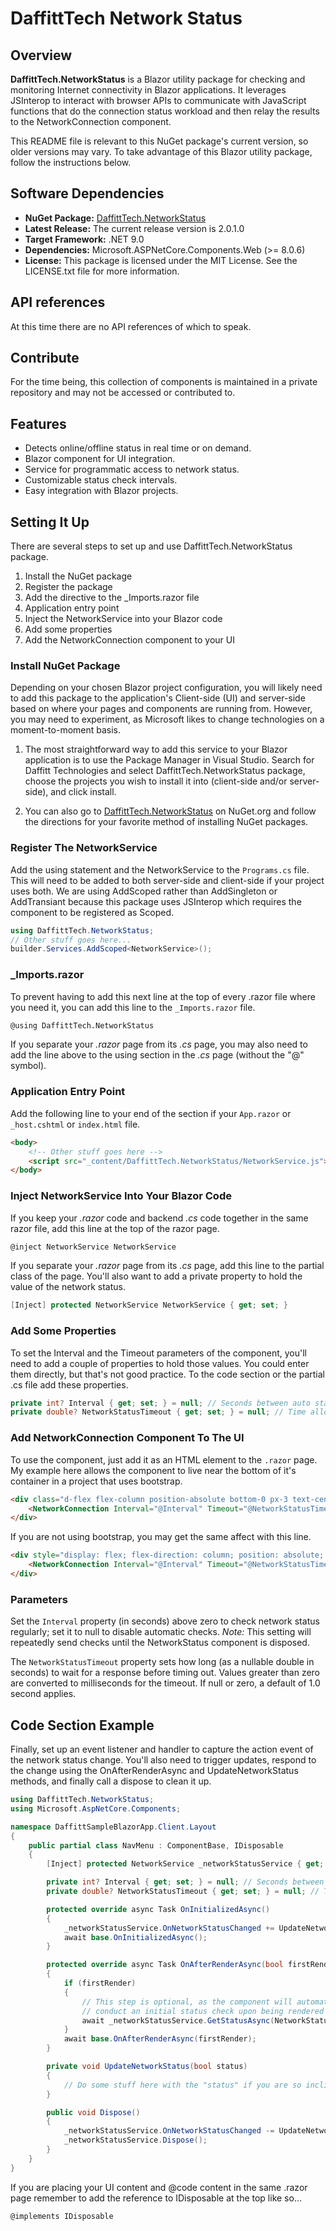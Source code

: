 # DaffittTech Network Status

## Overview
**DaffittTech.NetworkStatus** is a Blazor utility package for checking and monitoring Internet connectivity in Blazor applications. It leverages JSInterop to interact with browser APIs to communicate with JavaScript functions that do the connection status workload and then relay the results to the NetworkConnection component.

This README file is relevant to this NuGet package's current version, so older versions may vary. To take advantage of this Blazor utility package, follow the instructions below.

## Software Dependencies
- **NuGet Package:** [DaffittTech.NetworkStatus](https://www.nuget.org/packages/DaffittTech.NetworkStatus)
- **Latest Release:** The current release version is 2.0.1.0
- **Target Framework:** .NET 9.0
- **Dependencies:** Microsoft.ASPNetCore.Components.Web (>= 8.0.6)
- **License:** This package is licensed under the MIT License. See the LICENSE.txt file for more information.

## API references
At this time there are no API references of which to speak.

## Contribute
For the time being, this collection of components is maintained in a private repository and may not be accessed or contributed to.

## Features
- Detects online/offline status in real time or on demand.
- Blazor component for UI integration.
- Service for programmatic access to network status.
- Customizable status check intervals.
- Easy integration with Blazor projects.

## Setting It Up
There are several steps to set up and use DaffittTech.NetworkStatus package.

1. Install the NuGet package
2. Register the package
3. Add the directive to the _Imports.razor file
4. Application entry point
5. Inject the NetworkService into your Blazor code
6. Add some properties
7. Add the NetworkConnection component  to your UI

### Install NuGet Package
Depending on your chosen Blazor project configuration, you will likely need to add this package to the application's Client-side (UI) and server-side based on where your pages and components are running from. However, you may need to experiment, as Microsoft likes to change technologies on a moment-to-moment basis.

1.	The most straightforward way to add this service to your Blazor application is to use the Package Manager in Visual Studio. Search for Daffitt Technologies and select DaffittTech.NetworkStatus package, choose the projects you wish to install it into (client-side and/or server-side), and click install.

2.	You can also go to [DaffittTech.NetworkStatus](https://www.nuget.org/packages/DaffittTech.NetworkStatus) on NuGet.org and follow the directions for your favorite method of installing NuGet packages.

### Register The NetworkService
Add the using statement and the NetworkService to the ```Programs.cs``` file. This will need to be added to both server-side and client-side if your project uses both. We are using AddScoped rather than AddSingleton or AddTransiant because this package uses JSInterop which requires the component to be registered as Scoped.
```csharp
using DaffittTech.NetworkStatus;
// Other stuff goes here...
builder.Services.AddScoped<NetworkService>();
```

### _Imports.razor
To prevent having to add this next line at the top of every .razor file where you need it, you can add this line to the ```_Imports.razor``` file.
```html
@using DaffittTech.NetworkStatus
```
If you separate your *.razor* page from its *.cs* page, you may also need to add the line above to the using section in the *.cs* page (without the "@" symbol).

### Application Entry Point
Add the following line to your end of the <body> section if your ```App.razor``` or ```_host.cshtml``` or ```index.html``` file.

```html
<body>
    <!-- Other stuff goes here -->
    <script src="_content/DaffittTech.NetworkStatus/NetworkService.js"></script>
</body>
```

### Inject NetworkService Into Your Blazor Code
If you keep your *.razor* code and backend *.cs* code together in the same razor file, add this line at the top of the razor page.
```html
@inject NetworkService NetworkService
```
If you separate your *.razor* page from its *.cs* page, add this line to the partial class of the page. You'll also want to add a private property to hold the value of the network status.

```csharp
[Inject] protected NetworkService NetworkService { get; set; }
```

### Add Some Properties
To set the Interval and the Timeout parameters of the component, you'll need to add a couple of properties to hold those values. You could enter them directly, but that's not good practice. To the code section or the partial .cs file add these properties.
```csharp
private int? Interval { get; set; } = null; // Seconds between auto status checking.
private double? NetworkStatusTimeout { get; set; } = null; // Time allowed in seconds for checking status
```

### Add NetworkConnection Component To The UI
To use the component, just add it as an HTML element to the ```.razor``` page. My example here allows the component to live near the bottom of it's container in a project that uses bootstrap.
```html
<div class="d-flex flex-column position-absolute bottom-0 px-3 text-center w-100">
    <NetworkConnection Interval="@Interval" Timeout="@NetworkStatusTimeout" />
</div>

```
If you are not using bootstrap, you may get the same affect with this line.
```html
<div style="display: flex; flex-direction: column; position: absolute; bottom: 0; padding: 0 16px; width: 100%">
    <NetworkConnection Interval="@Interval" Timeout="@NetworkStatusTimeout" />
</div>
```

### Parameters
Set the ```Interval``` property (in seconds) above zero to check network status regularly; set it to null to disable automatic checks. *Note:* This setting will repeatedly send checks until the NetworkStatus component is disposed.

The ```NetworkStatusTimeout``` property sets how long (as a nullable double in seconds) to wait for a response before timing out. Values greater than zero are converted to milliseconds for the timeout. If null or zero, a default of 1.0 second applies.


## Code Section Example
Finally, set up an event listener and handler to capture the action event of the network status change. You'll also need to trigger updates, respond to the change using the OnAfterRenderAsync and UpdateNetworkStatus methods, and finally call a dispose to clean it up.

```csharp
using DaffittTech.NetworkStatus;
using Microsoft.AspNetCore.Components;

namespace DaffittSampleBlazorApp.Client.Layout
{
    public partial class NavMenu : ComponentBase, IDisposable
    {
        [Inject] protected NetworkService _networkStatusService { get; set; }

        private int? Interval { get; set; } = null; // Seconds between auto status checking.
        private double? NetworkStatusTimeout { get; set; } = null; // Time allowed in seconds for checking status

        protected override async Task OnInitializedAsync()
        {
            _networkStatusService.OnNetworkStatusChanged += UpdateNetworkStatus;
            await base.OnInitializedAsync();
        }

        protected override async Task OnAfterRenderAsync(bool firstRender)
        {
            if (firstRender)
            {
                // This step is optional, as the component will automatically initialize and
                // conduct an initial status check upon being rendered within the application.
                await _networkStatusService.GetStatusAsync(NetworkStatusTimeout);
            }
            await base.OnAfterRenderAsync(firstRender);
        }

        private void UpdateNetworkStatus(bool status)
        {
            // Do some stuff here with the "status" if you are so inclined...
        }

        public void Dispose()
        {
            _networkStatusService.OnNetworkStatusChanged -= UpdateNetworkStatus;
            _networkStatusService.Dispose();
        }
    }
}
```

If you are placing your UI content and @code content in the same .razor page remember to add the reference to IDisposable at the top like so...
```csharp
@implements IDisposable
```
